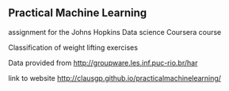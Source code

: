 ## Practical Machine Learning

assignment for the Johns Hopkins Data science Coursera course

Classification of weight lifting exercises

Data provided from http://groupware.les.inf.puc-rio.br/har

link to website http://clausgp.github.io/practicalmachinelearning/
